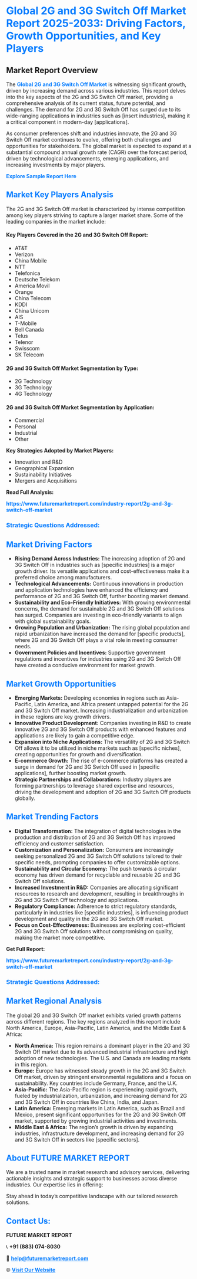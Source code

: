 <h1 style="color: #007BFF;">Global 2G and 3G Switch Off Market Report 2025-2033: Driving Factors, Growth Opportunities, and Key Players</h1>

<section id="overview">
<h2>Market Report Overview</h2>
<p>The <a href="https://www.futuremarketreport.com/industry-report/2g-and-3g-switch-off-market" style="color: #007BFF; text-decoration: none;"><strong>Global 2G and 3G Switch Off Market</strong></a> is witnessing significant growth, driven by increasing demand across various industries. This report delves into the key aspects of the 2G and 3G Switch Off market, providing a comprehensive analysis of its current status, future potential, and challenges. The demand for 2G and 3G Switch Off has surged due to its wide-ranging applications in industries such as [insert industries], making it a critical component in modern-day [applications].</p>
<p>As consumer preferences shift and industries innovate, the 2G and 3G Switch Off market continues to evolve, offering both challenges and opportunities for stakeholders. The global market is expected to expand at a substantial compound annual growth rate (CAGR) over the forecast period, driven by technological advancements, emerging applications, and increasing investments by major players.</p>
</section>

<section id="overview">
<p><a href="https://www.futuremarketreport.com/request-sample/reportId=103238" style="color: #007BFF; text-decoration: none;"><strong>Explore Sample Report Here</strong></a></p>
</section>

<section id="key-players">
<h2 style="color: #007BFF;">Market Key Players Analysis</h2>
<p>The 2G and 3G Switch Off market is characterized by intense competition among key players striving to capture a larger market share. Some of the leading companies in the market include:</p>
<h4>Key Players Covered in the 2G and 3G Switch Off Report:</h4>
<ul><li>AT&amp;T</li><li>Verizon</li><li>China Mobile</li><li>NTT</li><li>Telefonica</li><li>Deutsche Telekom</li><li>America Movil</li><li>Orange</li><li>China Telecom</li><li>KDDI</li><li>China Unicom</li><li>AIS</li><li>T-Mobile</li><li>Bell Canada</li><li>Telus</li><li>Telenor</li><li>Swisscom</li><li>SK Telecom</li></ul>
<h4>2G and 3G Switch Off Market Segmentation by Type:</h4>
<ul><li>2G Technology</li><li>3G Technology</li><li>4G Technology</li></ul>

<h4>2G and 3G Switch Off Market Segmentation by Application:</h4>
<ul><li>Commercial</li><li>Personal</li><li>Industrial</li><li>Other</li></ul>
<p><strong>Key Strategies Adopted by Market Players:</strong></p>
<ul>
<li>Innovation and R&D</li>
<li>Geographical Expansion</li>
<li>Sustainability Initiatives</li>
<li>Mergers and Acquisitions</li>
</ul>
</section>

<section>
<p><strong>Read Full Analysis: </strong></p><a href="https://www.futuremarketreport.com/industry-report/2g-and-3g-switch-off-market" style="color: #007BFF; text-decoration: none;"><strong>https://www.futuremarketreport.com/industry-report/2g-and-3g-switch-off-market</strong></a>
<h3 style="color: #007BFF;">Strategic Questions Addressed:</h3>
</section>

<section id="driving-factors">
<h2 style="color: #007BFF;">Market Driving Factors</h2>
<ul>
<li><strong>Rising Demand Across Industries:</strong> The increasing adoption of 2G and 3G Switch Off in industries such as [specific industries] is a major growth driver. Its versatile applications and cost-effectiveness make it a preferred choice among manufacturers.</li>
<li><strong>Technological Advancements:</strong> Continuous innovations in production and application technologies have enhanced the efficiency and performance of 2G and 3G Switch Off, further boosting market demand.</li>
<li><strong>Sustainability and Eco-Friendly Initiatives:</strong> With growing environmental concerns, the demand for sustainable 2G and 3G Switch Off solutions has surged. Companies are investing in eco-friendly variants to align with global sustainability goals.</li>
<li><strong>Growing Population and Urbanization:</strong> The rising global population and rapid urbanization have increased the demand for [specific products], where 2G and 3G Switch Off plays a vital role in meeting consumer needs.</li>
<li><strong>Government Policies and Incentives:</strong> Supportive government regulations and incentives for industries using 2G and 3G Switch Off have created a conducive environment for market growth.</li>
</ul>
</section>

<section id="growth-opportunities">
<h2 style="color: #007BFF;">Market Growth Opportunities</h2>
<ul>
<li><strong>Emerging Markets:</strong> Developing economies in regions such as Asia-Pacific, Latin America, and Africa present untapped potential for the 2G and 3G Switch Off market. Increasing industrialization and urbanization in these regions are key growth drivers.</li>
<li><strong>Innovative Product Development:</strong> Companies investing in R&D to create innovative 2G and 3G Switch Off products with enhanced features and applications are likely to gain a competitive edge.</li>
<li><strong>Expansion into Niche Applications:</strong> The versatility of 2G and 3G Switch Off allows it to be utilized in niche markets such as [specific niches], creating opportunities for growth and diversification.</li>
<li><strong>E-commerce Growth:</strong> The rise of e-commerce platforms has created a surge in demand for 2G and 3G Switch Off used in [specific applications], further boosting market growth.</li>
<li><strong>Strategic Partnerships and Collaborations:</strong> Industry players are forming partnerships to leverage shared expertise and resources, driving the development and adoption of 2G and 3G Switch Off products globally.</li>
</ul>
</section>

<section id="trending-factors">
<h2 style="color: #007BFF;">Market Trending Factors</h2>
<ul>
<li><strong>Digital Transformation:</strong> The integration of digital technologies in the production and distribution of 2G and 3G Switch Off has improved efficiency and customer satisfaction.</li>
<li><strong>Customization and Personalization:</strong> Consumers are increasingly seeking personalized 2G and 3G Switch Off solutions tailored to their specific needs, prompting companies to offer customizable options.</li>
<li><strong>Sustainability and Circular Economy:</strong> The push towards a circular economy has driven demand for recyclable and reusable 2G and 3G Switch Off solutions.</li>
<li><strong>Increased Investment in R&D:</strong> Companies are allocating significant resources to research and development, resulting in breakthroughs in 2G and 3G Switch Off technology and applications.</li>
<li><strong>Regulatory Compliance:</strong> Adherence to strict regulatory standards, particularly in industries like [specific industries], is influencing product development and quality in the 2G and 3G Switch Off market.</li>
<li><strong>Focus on Cost-Effectiveness:</strong> Businesses are exploring cost-efficient 2G and 3G Switch Off solutions without compromising on quality, making the market more competitive.</li>
</ul>
</section>

<section>
<p><strong>Get Full Report: </strong></p><a href="https://www.futuremarketreport.com/industry-report/2g-and-3g-switch-off-market" style="color: #007BFF; text-decoration: none;"><strong>https://www.futuremarketreport.com/industry-report/2g-and-3g-switch-off-market</strong></a>
<h3 style="color: #007BFF;">Strategic Questions Addressed:</h3>
</section>


<section id="regional-analysis">
<h2 style="color: #007BFF;">Market Regional Analysis</h2>
<p>The global 2G and 3G Switch Off market exhibits varied growth patterns across different regions. The key regions analyzed in this report include North America, Europe, Asia-Pacific, Latin America, and the Middle East & Africa:</p>
<ul>
<li><strong>North America:</strong> This region remains a dominant player in the 2G and 3G Switch Off market due to its advanced industrial infrastructure and high adoption of new technologies. The U.S. and Canada are leading markets in this region.</li>
<li><strong>Europe:</strong> Europe has witnessed steady growth in the 2G and 3G Switch Off market, driven by stringent environmental regulations and a focus on sustainability. Key countries include Germany, France, and the U.K.</li>
<li><strong>Asia-Pacific:</strong> The Asia-Pacific region is experiencing rapid growth, fueled by industrialization, urbanization, and increasing demand for 2G and 3G Switch Off in countries like China, India, and Japan.</li>
<li><strong>Latin America:</strong> Emerging markets in Latin America, such as Brazil and Mexico, present significant opportunities for the 2G and 3G Switch Off market, supported by growing industrial activities and investments.</li>
<li><strong>Middle East & Africa:</strong> The region’s growth is driven by expanding industries, infrastructure development, and increasing demand for 2G and 3G Switch Off in sectors like [specific sectors].</li>
</ul>
</section>

<footer>
<h2 style="color: #007BFF;">About FUTURE MARKET REPORT</h2>
<p>We are a trusted name in market research and advisory services, delivering actionable insights and strategic support to businesses across diverse industries. Our expertise lies in offering:</p>

<p>Stay ahead in today’s competitive landscape with our tailored research solutions.</p>

<h2 style="color: #007BFF;">Contact Us:</h2>
<p><strong>FUTURE MARKET REPORT</strong></p>
<p>📞 <strong>+91 (883) 074-8030</strong></p>
<p>📧 <strong><a href="mailto:help@futuremarketreport.com" style="color: #007BFF;">help@futuremarketreport.com</a></strong></p>
<p>🌐 <strong><a href="https://www.futuremarketreport.com/" style="color: #007BFF;">Visit Our Website</a></strong></p>
</footer>